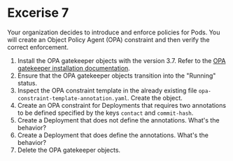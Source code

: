 # Excerise 7

Your organization decides to introduce and enforce policies for Pods. You will create an Object Policy Agent (OPA) constraint and then verify the correct enforcement.

1. Install the OPA gatekeeper objects with the version 3.7. Refer to the [OPA gatekeeper installation documentation](https://open-policy-agent.github.io/gatekeeper/website/docs/install/).
2. Ensure that the OPA gatekeeper objects transition into the "Running" status.
3. Inspect the OPA constraint template in the already existing file `opa-constraint-template-annotation.yaml`. Create the object.
4. Create an OPA constraint for Deployments that requires two annotations to be defined specified by the keys `contact` and `commit-hash`.
5. Create a Deployment that does not define the annotations. What's the behavior?
6. Create a Deployment that does define the annotations. What's the behavior?
7. Delete the OPA gatekeeper objects.